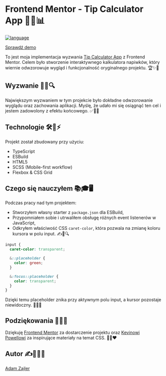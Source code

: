 # Frontend Mentor - Tip Calculator App 🎯💡📊

[![language](https://img.shields.io/badge/readme-english-blue)](./README.md)

[Sprawdź demo](https://adamzajler.github.io/splitter/)

To jest moja implementacja wyzwania [Tip Calculator App](https://www.frontendmentor.io/challenges/tip-calculator-app-ugJNGbJUX) z Frontend Mentor. Celem było stworzenie interaktywnego kalkulatora napiwków, który wiernie odwzorowuje wygląd i funkcjonalność oryginalnego projektu. 🏆✨📱

## Wyzwanie 🎯🚀🔍

Największym wyzwaniem w tym projekcie było dokładne odwzorowanie wyglądu oraz zachowania aplikacji. Myślę, że udało mi się osiągnąć ten cel i jestem zadowolony z efektu końcowego. ✅💪😊

## Technologie 🛠️📜⚡

Projekt został zbudowany przy użyciu:

- TypeScript
- ESBuild
- HTML5
- SCSS (Mobile-first workflow)
- Flexbox & CSS Grid

## Czego się nauczyłem 📚🎓🖥️

Podczas pracy nad tym projektem:

- Stworzyłem własny starter z `package.json` dla ESBuild,
- Przypomniałem sobie i utrwaliłem obsługę różnych event listenerów w JavaScript,
- Odkryłem właściwość CSS `caret-color`, która pozwala na zmianę koloru kursora w polu input. ✍️🎨🔍

```css
input {
  caret-color: transparent;

  &::placeholder {
    color: green;
  }

  &:focus::placeholder {
    color: transparent;
  }
}
```

Dzięki temu placeholder znika przy aktywnym polu input, a kursor pozostaje niewidoczny. 🧐🎯✅

## Podziękowania 🙌🎉👏

Dziękuję [Frontend Mentor](https://github.com/frontendmentorio) za dostarczenie projektu oraz [Kevinowi Powellowi](https://www.youtube.com/user/KepowOb) za inspirujące materiały na temat CSS. 🎥💡❤️

## Autor ✍️👨‍💻🌟

[Adam Zajler](https://www.linkedin.com/in/adam-zajler-255ba8212/)
